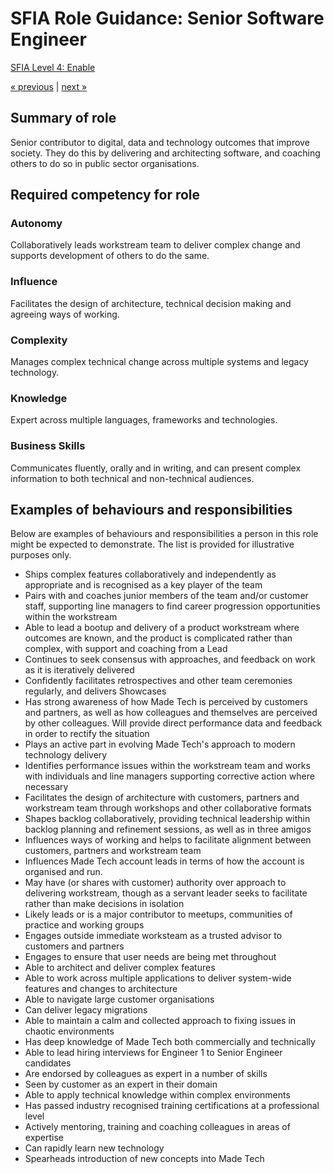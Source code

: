 # SFIA Role Guidance: Senior Software Engineer

[SFIA Level 4: Enable](https://sfia-online.org/en/sfia-7/responsibilities/level-4)

[&laquo; previous](software_engineer_2.md) | [next &raquo;](lead_software_engineer.md)

## Summary of role

Senior contributor to digital, data and technology outcomes that improve society. They do this by delivering and architecting software, and coaching others to do so in public sector organisations.

## Required competency for role

### Autonomy

Collaboratively leads workstream team to deliver complex change and supports development of others to do the same.

### Influence

Facilitates the design of architecture, technical decision making and agreeing ways of working.

### Complexity

Manages complex technical change across multiple systems and legacy technology.

### Knowledge

Expert across multiple languages, frameworks and technologies.

### Business Skills

Communicates fluently, orally and in writing, and can present complex information to both technical and non-technical audiences.

## Examples of behaviours and responsibilities

Below are examples of behaviours and responsibilities a person in this role might be expected to demonstrate. The list is provided for illustrative purposes only.

- Ships complex features collaboratively and independently as appropriate and is recognised as a key player of the team
- Pairs with and coaches junior members of the team and/or customer staff, supporting line managers to find career progression opportunities within the workstream
- Able to lead a bootup and delivery of a product workstream where outcomes are known, and the product is complicated rather than complex, with support and coaching from a Lead
- Continues to seek consensus with approaches, and feedback on work as it is iteratively delivered
- Confidently facilitates retrospectives and other team ceremonies regularly, and delivers Showcases
- Has strong awareness of how Made Tech is perceived by customers and partners, as well as how colleagues and themselves are perceived by other colleagues. Will provide direct performance data and feedback in order to rectify the situation
- Plays an active part in evolving Made Tech's approach to modern technology delivery
- Identifies performance issues within the workstream team and works with individuals and line managers supporting corrective action where necessary
- Facilitates the design of architecture with customers, partners and workstream team through workshops and other collaborative formats
- Shapes backlog collaboratively, providing technical leadership within backlog planning and refinement sessions, as well as in three amigos
- Influences ways of working and helps to facilitate alignment between customers, partners and workstream team
- Influences Made Tech account leads in terms of how the account is organised and run.  
- May have (or shares with customer) authority over approach to delivering workstream, though as a servant leader seeks to facilitate rather than make decisions in isolation
- Likely leads or is a major contributor to meetups, communities of practice and working groups
- Engages outside immediate worksteam as a trusted advisor to customers and partners
- Engages to ensure that user needs are being met throughout
- Able to architect and deliver complex features
- Able to work across multiple applications to deliver system-wide features and changes to architecture
- Able to navigate large customer organisations
- Can deliver legacy migrations
- Able to maintain a calm and collected approach to fixing issues in chaotic environments
- Has deep knowledge of Made Tech both commercially and technically
- Able to lead hiring interviews for Engineer 1 to Senior Engineer candidates
- Are endorsed by colleagues as expert in a number of skills
- Seen by customer as an expert in their domain
- Able to apply technical knowledge within complex environments
- Has passed industry recognised training certifications at a professional level
- Actively mentoring, training and coaching colleagues in areas of expertise
- Can rapidly learn new technology
- Spearheads introduction of new concepts into Made Tech
